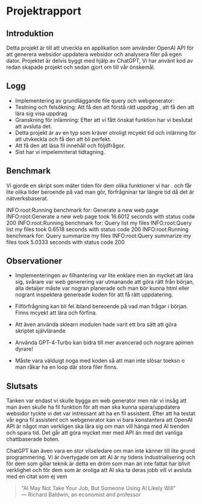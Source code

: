 # Projektrapport

## Introduktion
Detta projekt är till att utveckla en applikation som använder OpenAI API för att generera websidor
uppdatera websidor och analysera filer på egen dator. Projektet är delvis byggt med hjälp av ChatGPT, 
Vi har använt kod av redan skapade projekt och sedan gjort om till vår önskemål.

## Logg

- Implementering av grundläggande file query och webgenerator:
- Testning och felsökning: Att få den att förstå rätt uppdrag , att få den att lära sig visa uppdrag
- Granskning för inlämning: Efter att vi fått önskat funktion har vi beslutat att avsluta det.
- Detta projekt är av en typ som kräver otroligt mcyekt tid och inlärning för att utvkeckla och få den att bli perfekt.
- Att få den att läsa fil innehåll och följdfrågor.
- Sist har vi impelemnterat tidtagning.

## Benchmark

Vi gjorde en skript som mäter tiden för dem olika funktioner vi har . och får lite olika tider 
beroende på vad man gör, förfrågninar tar längre tid då det är nätverksbaserat.

INFO:root:Running benchmark for: Generate a new web page
INFO:root:Generate a new web page took 16.6012 seconds with status code 200
INFO:root:Running benchmark for: Query list my files
INFO:root:Query list my files took 0.6518 seconds with status code 200
INFO:root:Running benchmark for: Query summarize my files
INFO:root:Query summarize my files took 5.0333 seconds with status code 200



## Observationer
- Implementeringen av filhantering var lite enklare men än mycket att lära sig, svårare var web generering 
var utmanande att göra rätt från början, alla detaljer måste var nogran planerade och man bör kunna html 
eller nogrant inspektera genereade koden för att få rätt uppdatering. 
- Filförfrågning kan bli fel ibland bereoende på vad man frågar i början. Finns mcyekt att lära och förfina.

- Att även använda sklearn modulen hade varit ett bra sätt att göra skriptet självlärande

- Använda GPT-4-Turbo kan bidra till mer avancerad och nograre apimen dyrare!

- Måste vara välduigt noga med koden så att man inte slösar toeksn o man råkar ha en loop där stora filer finns.



## Slutsats

Tanken var endast vi skulle bygga en web generator men när vi insåg att man även skulle ha fil funktion för att man ska kunna spara/uppdatera websidor tyckte vi det var intressant att ha en fil assistent. Efter att ha testat vår egna fil assistent och webgenerator kan vi bara konstantera att OpenAI API är något man verkligen ska lära sig om man vill hänga med AI trenden och spara tid. Det går att göra mycket mer med API än med det vanliga chattbaserade boten.

ChatGPT kan även vara en stor vilseledare om man inte känner till lite grund programmering. Vi är övertygade om att AI är ny tidens Industrialisering och för dem som gillar teknik är detta en dröm som man än inte fattat har blivit verklighet och för dem som är oroliga att AI ska ta deras jobb vill vi avsluta med en citat som ej vem 

> "AI May Not Take Your Job, But Someone Using AI Likely Will"  
> — Richard Baldwin, an economist and professor
